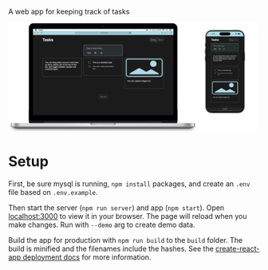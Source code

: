A web app for keeping track of tasks

<img alt="Demo on phone" src="demo-screenshot.png" width="500px"/>


# Setup

First, be sure mysql is running, `npm install` packages, and create an `.env` file based on `.env.example`.

Then start the server (`npm run server`) and app (`npm start`). Open [localhost:3000](http://localhost:3000) to view it in your browser. The page will reload when you make changes. Run with `--demo` arg to create demo data.

Build the app for production with `npm run build` to the `build` folder. The build is minified and the filenames include the hashes. See the [create-react-app deployment docs](https://facebook.github.io/create-react-app/docs/deployment) for more information.